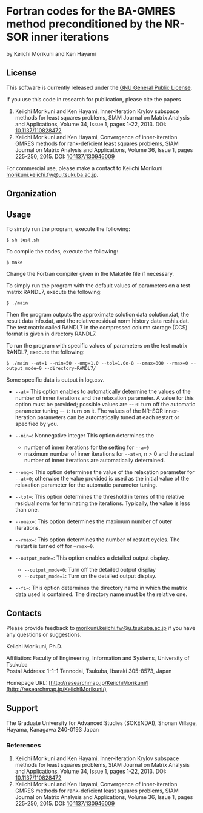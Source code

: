 # Fortran codes for the BA-GMRES method preconditioned by the NR-SOR inner iterations

by Keiichi Morikuni and Ken Hayami

## License

This software is currently released under the [GNU General Public License](http://www.gnu.org/copyleft/gpl.html).

If you use this code in research for publication, please cite the papers

1. Keiichi Morikuni and Ken Hayami, Inner-iteration Krylov subspace methods for least squares problems, SIAM Journal on Matrix Analysis and Applications, Volume 34, Issue 1, pages 1-22, 2013. DOI: [10.1137/110828472](https://doi.org/10.1137/110828472)
2. Keiichi Morikuni and Ken Hayami, Convergence of inner-iteration GMRES methods for rank-deficient least squares problems, SIAM Journal on Matrix Analysis and Applications, Volume 36, Issue 1, pages 225-250, 2015. DOI: [10.1137/130946009](https://doi.org/10.1137/130946009)

For commercial use, please make a contact to
Keiichi Morikuni [morikuni.keiichi.fw@u.tsukuba.ac.jp](mailto:morikuni.keiichi.fw@u.tsukuba.ac.jp).



## Organization

## Usage

To simply run the program, execute the following:

```
$ sh test.sh
```

To compile the codes, execute the following:

```
$ make
```

Change the Fortran compiler given in the Makefile file if necessary.

To simply run the program with the default values of parameters on a test matrix RANDL7, execute the following:

```
$ ./main 
```
Then the program outputs the approximate solution data solution.dat, the result data info.dat, and the relative residual norm history data reshis.dat.
The test matrix called RANDL7 in the compressed column storage (CCS) format is given in directory RANDL7.

To run the program with specific values of parameters on the test matrix RANDL7, execute the following:

```
$ ./main --at=1 --nin=50 --omg=1.0 --tol=1.0e-8 --omax=800 --rmax=0 --output_mode=0 --directory=RANDL7/
```

Some specific data is output in log.csv.


- `--at=`
This option enables to automatically determine the values of the number of inner
iterations and the relaxation parameter. A value for this option must be provided;
possible values are
-- `0`: turn off the automatic parameter tuning
-- `1`: turn on it.
The values of the NR-SOR inner-iteration parameters can be automatically tuned at each restart or specified by you.

- `--nin=`: Nonnegative integer
This option determines the  
	- number of inner iterations for the setting for `--a=0`
	- maximum number of inner iterations for `--at=n`, n > 0 and the actual number of inner iterations are automatically determined.

- `--omg=`: This option determines the value of the relaxation parameter for `--at=0`; otherwise the value provided is used as the initial value of the relaxation parameter for the automatic parameter tuning.

- `--tol=`: This option determines the threshold in terms of the relative residual norm for terminating the iterations. Typically, the value is less than one.

- `--omax=`: This option determines the maximum number of outer iterations.

- `--rmax=`: This option determines the number of restart cycles. The restart is turned off for `—rmax=0`.

- `--output_mode=`: This option enables a detailed output display.  
	- `--output_mode=0`: Turn off the detailed output display  
	- `--output_mode=1`: Turn on the detailed output display.

- `--fi=`: This option determines the directory name in which the matrix data used is contained. 
The directory name must be the relative one.

## Contacts

Please provide feedback to [morikuni.keiichi.fw@u.tsukuba.ac.jp](mailto:morikuni.keiichi.fw@u.tsukuba.ac.jp) if you have any questions or suggestions.

Keiichi Morikuni, Ph.D.  

Affiliation: Faculty of Engineering, Information and Systems, University of Tsukuba  
Postal Address: 1-1-1 Tennodai, Tsukuba, Ibaraki 305-8573, Japan

Homepage URL: [http://researchmap.jp/KeiichiMorikuni/](http://researchmap.jp/KeiichiMorikuni/)

## Support

The Graduate University for Advanced Studies (SOKENDAI), Shonan Village, Hayama, Kanagawa 240-0193 Japan


### References

1. Keiichi Morikuni and Ken Hayami, Inner-iteration Krylov subspace methods for least squares problems, SIAM Journal on Matrix Analysis and Applications, Volume 34, Issue 1, pages 1-22, 2013. DOI: [10.1137/110828472](https://doi.org/10.1137/110828472)
2. Keiichi Morikuni and Ken Hayami, Convergence of inner-iteration GMRES methods for rank-deficient least squares problems, SIAM Journal on Matrix Analysis and Applications, Volume 36, Issue 1, pages 225-250, 2015. DOI: [10.1137/130946009](https://doi.org/10.1137/130946009)

